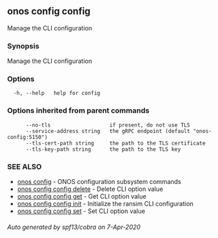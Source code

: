 ## onos config config

Manage the CLI configuration

### Synopsis

Manage the CLI configuration

### Options

```
  -h, --help   help for config
```

### Options inherited from parent commands

```
      --no-tls                   if present, do not use TLS
      --service-address string   the gRPC endpoint (default "onos-config:5150")
      --tls-cert-path string     the path to the TLS certificate
      --tls-key-path string      the path to the TLS key
```

### SEE ALSO

* [onos config](onos_config.md)	 - ONOS configuration subsystem commands
* [onos config config delete](onos_config_config_delete.md)	 - Delete CLI option value
* [onos config config get](onos_config_config_get.md)	 - Get CLI option value
* [onos config config init](onos_config_config_init.md)	 - Initialize the ransim CLI configuration
* [onos config config set](onos_config_config_set.md)	 - Set CLI option value

###### Auto generated by spf13/cobra on 7-Apr-2020
